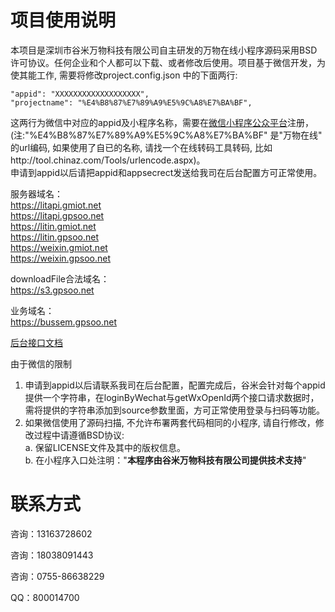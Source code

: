 # 项目使用说明
本项目是深圳市谷米万物科技有限公司自主研发的万物在线小程序源码采用BSD许可协议。任何企业和个人都可以下载、或者修改后使用。项目基于微信开发，为使其能工作, 需要将修改project.config.json 中的下面两行:
    
    "appid": "XXXXXXXXXXXXXXXXXXX",   
    "projectname": "%E4%B8%87%E7%89%A9%E5%9C%A8%E7%BA%BF",

这两行为微信中对应的appid及小程序名称，需要在[微信小程序公众平台](https://mp.weixin.qq.com/cgi-bin/wx)注册，(注:"%E4%B8%87%E7%89%A9%E5%9C%A8%E7%BA%BF" 是"万物在线" 的url编码, 如果使用了自已的名称, 请找一个在线转码工具转码, 比如http://tool.chinaz.com/Tools/urlencode.aspx)。  
申请到appid以后请把appid和appsecrect发送给我司在后台配置方可正常使用。

服务器域名：  
https://litapi.gmiot.net  
https://litapi.gpsoo.net  
https://litin.gmiot.net  
https://litin.gpsoo.net  
https://weixin.gmiot.net  
https://weixin.gpsoo.net  

downloadFile合法域名：  
https://s3.gpsoo.net

业务域名：  
https://bussem.gpsoo.net  

[后台接口文档](http://www.gpsoo.net/open/v1.0/dataApi.html)  


    
由于微信的限制
1. 申请到appid以后请联系我司在后台配置，配置完成后，谷米会针对每个appid提供一个字符串，在loginByWechat与getWxOpenId两个接口请求数据时，需将提供的字符串添加到source参数里面，方可正常使用登录与扫码等功能。
2. 如果微信使用了源码扫描, 不允许布署两套代码相同的小程序, 请自行修改，修改过程中请遵循BSD协议:  
    a. 保留LICENSE文件及其中的版权信息。    
    b. 在小程序入口处注明："**本程序由谷米万物科技有限公司提供技术支持**"  

# 联系方式 #

咨询：13163728602

咨询：18038091443

咨询：0755-86638229

QQ：800014700
    


